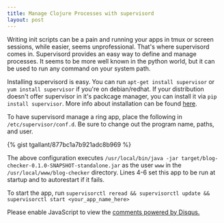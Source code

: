 ```yaml
---
title: Manage Clojure Processes with supervisord
layout: post
---
```


Writing init scripts can be a pain and running your apps in tmux or screen sessions, while easier, seems unprofessional. That's where supervisord comes in. Supervisord provides an easy way to define and manage processes. It seems to be more well known in the python world, but it can be used to run any command on your system path.

Installing supervisord is easy. You can run `apt-get install supervisor` or `yum install supervisor` if you're on debian/redhat. If your distribution doesn't offer supervisor in it's packcage manager, you can install it via `pip install supervisor`. More info about installation can be found [here](http://supervisord.org/installing.html).

To have supervisord manage a ring app, place the following in `/etc/supervisor/conf.d`. Be sure to change out the program name, paths, and user.

{% gist tgallant/877bc1a7b921adc8b969 %}

The above configuration executes `/usr/local/bin/java -jar target/blog-checker-0.1.0-SNAPSHOT-standalone.jar` as the user `www` in the `/usr/local/www/blog-checker` directory. Lines 4-6 set this app to be run at startup and to autorestart if it fails. 

To start the app, run `supervisorctl reread && supervisorctl update && supervisorctl start <your_app_name_here>`

<div id="disqus_thread"></div>
<script type="text/javascript">
/* * * CONFIGURATION VARIABLES: EDIT BEFORE PASTING INTO YOUR WEBPAGE * * */
var disqus_shortname = 'schemerocks'; // required: replace example with your forum shortname
/* * * DON'T EDIT BELOW THIS LINE * * */
(function() {
var dsq = document.createElement('script'); dsq.type = 'text/javascript'; dsq.async = true;
dsq.src = '//' + disqus_shortname + '.disqus.com/embed.js';
(document.getElementsByTagName('head')[0] || document.getElementsByTagName('body')[0]).appendChild(dsq);
})();
</script>
<noscript>Please enable JavaScript to view the <a href="http://disqus.com/?ref_noscript">comments powered by Disqus.</a></noscript>
    
